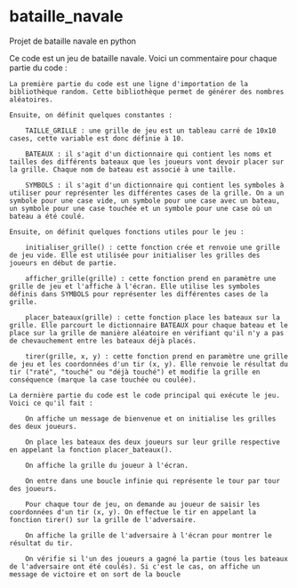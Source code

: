 # bataille_navale
Projet de bataille navale en python

Ce code est un jeu de bataille navale. Voici un commentaire pour chaque partie du code :

    La première partie du code est une ligne d'importation de la bibliothèque random. Cette bibliothèque permet de générer des nombres aléatoires.

    Ensuite, on définit quelques constantes :

        TAILLE_GRILLE : une grille de jeu est un tableau carré de 10x10 cases, cette variable est donc définie à 10.

        BATEAUX : il s'agit d'un dictionnaire qui contient les noms et tailles des différents bateaux que les joueurs vont devoir placer sur la grille. Chaque nom de bateau est associé à une taille.

        SYMBOLS : il s'agit d'un dictionnaire qui contient les symboles à utiliser pour représenter les différentes cases de la grille. On a un symbole pour une case vide, un symbole pour une case avec un bateau, un symbole pour une case touchée et un symbole pour une case où un bateau a été coulé.

    Ensuite, on définit quelques fonctions utiles pour le jeu :

        initialiser_grille() : cette fonction crée et renvoie une grille de jeu vide. Elle est utilisée pour initialiser les grilles des joueurs en début de partie.

        afficher_grille(grille) : cette fonction prend en paramètre une grille de jeu et l'affiche à l'écran. Elle utilise les symboles définis dans SYMBOLS pour représenter les différentes cases de la grille.

        placer_bateaux(grille) : cette fonction place les bateaux sur la grille. Elle parcourt le dictionnaire BATEAUX pour chaque bateau et le place sur la grille de manière aléatoire en vérifiant qu'il n'y a pas de chevauchement entre les bateaux déjà placés.

        tirer(grille, x, y) : cette fonction prend en paramètre une grille de jeu et les coordonnées d'un tir (x, y). Elle renvoie le résultat du tir ("raté", "touché" ou "déjà touché") et modifie la grille en conséquence (marque la case touchée ou coulée).

    La dernière partie du code est le code principal qui exécute le jeu. Voici ce qu'il fait :

        On affiche un message de bienvenue et on initialise les grilles des deux joueurs.

        On place les bateaux des deux joueurs sur leur grille respective en appelant la fonction placer_bateaux().

        On affiche la grille du joueur à l'écran.

        On entre dans une boucle infinie qui représente le tour par tour des joueurs.

        Pour chaque tour de jeu, on demande au joueur de saisir les coordonnées d'un tir (x, y). On effectue le tir en appelant la fonction tirer() sur la grille de l'adversaire.

        On affiche la grille de l'adversaire à l'écran pour montrer le résultat du tir.

        On vérifie si l'un des joueurs a gagné la partie (tous les bateaux de l'adversaire ont été coulés). Si c'est le cas, on affiche un message de victoire et on sort de la boucle
